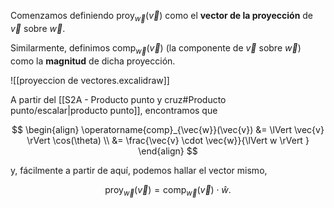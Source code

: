 Comenzamos definiendo $\operatorname{proy}_{\vec{w}}(\vec{v})$ como el **vector de la proyección** de $\vec{v}$ sobre $\vec{w}$.

Similarmente, definimos $\operatorname{comp}_{\vec{w}}(\vec{v})$ (la componente de $\vec{v}$ sobre $\vec{w}$) como la **magnitud** de dicha proyección.

![[proyeccion de vectores.excalidraw]]

A partir del [[S2A - Producto punto y cruz#Producto punto/escalar|producto punto]], encontramos que

$$
\begin{align}
\operatorname{comp}_{\vec{w}}(\vec{v}) &= \lVert \vec{v} \rVert \cos(\theta) \\
&= \frac{\vec{v} \cdot \vec{w}}{\lVert w \rVert }
\end{align}
$$

y, fácilmente a partir de aquí, podemos hallar el vector mismo,

$$
\operatorname{proy}_{\vec{w}}(\vec{v}) = \operatorname{comp}_{\vec{w}}(\vec{v}) \cdot \hat{w}
.$$
